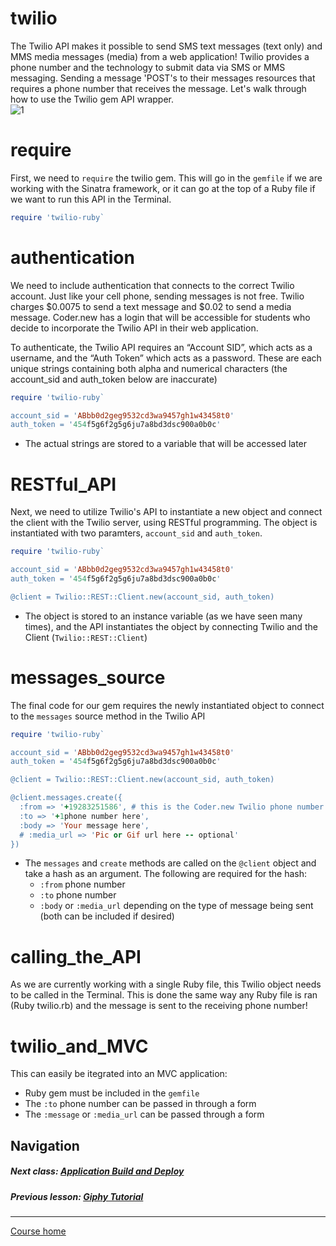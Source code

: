 # twilio
The Twilio API makes it possible to send SMS text messages (text only) and MMS media messages (media) from a web application! Twilio provides a phone number and the technology to submit data via SMS or MMS messaging. Sending a message 'POST's to their messages resources that requires a phone number that receives the message. Let's walk through how to use the Twilio gem API wrapper.  
![1](http://i.imgur.com/B1sVSyb.gif)  

# require
First, we need to `require` the twilio gem. This will go in the `gemfile` if we are working with the Sinatra framework, or it can go at the top of a Ruby file if we want to run this API in the Terminal.
```ruby
require 'twilio-ruby`
```  

# authentication
We need to include authentication that connects to the correct Twilio account. Just like your cell phone, sending messages is not free. Twilio charges $0.0075 to send a text message and $0.02 to send a media message. Coder.new has a login that will be accessible for students who decide to incorporate the Twilio API in their web application.  

To authenticate, the Twilio API requires an “Account SID”, which acts as a username, and the “Auth Token” which acts as a password. These are each unique strings containing both alpha and numerical characters (the account_sid and auth_token below are inaccurate)  
```ruby
require 'twilio-ruby`

account_sid = 'ABbb0d2geg9532cd3wa9457gh1w43458t0'
auth_token = '454f5g6f2g5g6ju7a8bd3dsc900a0b0c'
```  
- The actual strings are stored to a variable that will be accessed later

# RESTful_API
Next, we need to utilize Twilio's API to instantiate a new object and connect the client with the Twilio server, using RESTful programming. The object is instantiated with two paramters, `account_sid` and `auth_token`.
```ruby
require 'twilio-ruby`

account_sid = 'ABbb0d2geg9532cd3wa9457gh1w43458t0'
auth_token = '454f5g6f2g5g6ju7a8bd3dsc900a0b0c'

@client = Twilio::REST::Client.new(account_sid, auth_token)
```  
- The object is stored to an instance variable (as we have seen many times), and the API instantiates the object by connecting Twilio and the Client (`Twilio::REST::Client`)

# messages_source
The final code for our gem requires the newly instantiated object to connect to the `messages` source method in the Twilio API
```ruby
require 'twilio-ruby`

account_sid = 'ABbb0d2geg9532cd3wa9457gh1w43458t0'
auth_token = '454f5g6f2g5g6ju7a8bd3dsc900a0b0c'

@client = Twilio::REST::Client.new(account_sid, auth_token)

@client.messages.create({
  :from => '+19283251586', # this is the Coder.new Twilio phone number
  :to => '+1phone number here',
  :body => 'Your message here',
  # :media_url => 'Pic or Gif url here -- optional'
})
```  
- The `messages` and `create` methods are called on the `@client` object and take a hash as an argument. The following are required for the hash:
  - `:from` phone number
  - `:to` phone number
  - `:body` or `:media_url` depending on the type of message being sent (both can be included if desired)

# calling_the_API
As we are currently working with a single Ruby file, this Twilio object needs to be called in the Terminal. This is done the same way any Ruby file is ran (Ruby twilio.rb) and the message is sent to the receiving phone number! 

# twilio_and_MVC
This can easily be itegrated into an MVC application:
- Ruby gem must be included in the `gemfile`
- The `:to` phone number can be passed in through a form
- The `:message` or `:media_url` can be passed through a form


## Navigation  
##### Next class: [Application Build and Deploy](https://github.com/Coderdotnew/intro_web_apps_acp/tree/master/12_class) 
##### Previous lesson: [Giphy Tutorial](https://github.com/Coderdotnew/intro_web_apps_acp/tree/master/11_class/02_giphy)   
---  
[Course home](https://github.com/Coderdotnew/intro_web_apps_acp)   
